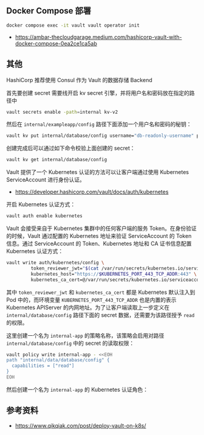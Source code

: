 ## Docker Compose 部署

```bash
docker compose exec -it vault vault operator init
```



- <https://ambar-thecloudgarage.medium.com/hashicorp-vault-with-docker-compose-0ea2ce1ca5ab>

## 其他

HashiCorp 推荐使用 Consul 作为 Vault 的数据存储 Backend

首先要创建 secret 需要线开启 kv secret 引擎，并将用户名和密码放在指定的路径中

```bash
vault secrets enable -path=internal kv-v2
```

然后在 `internal/exampleapp/config` 路径下面添加一个用户名和密码的秘钥：

```bash
vault kv put internal/database/config username="db-readonly-username" password="db-secret-password"
```

创建完成后可以通过如下命令校验上面创建的 secret：

```bash
vault kv get internal/database/config
```



Vault 提供了一个 Kubernetes 认证的方法可以让客户端通过使用 Kubernetes ServiceAccount 进行身份认证。

- <https://developer.hashicorp.com/vault/docs/auth/kubernetes>

开启 Kubernetes 认证方式：

```bash
vault auth enable kubernetes
```

Vault 会接受来自于 Kubernetes 集群中的任何客户端的服务 Token。在身份验证的时候，Vault 通过配置的 Kubernetes 地址来验证 ServiceAccount 的 Token 信息。通过 ServiceAccount 的 Token、Kubernetes 地址和 CA 证书信息配置 Kubernetes 认证方式：

```bash
vault write auth/kubernetes/config \
         token_reviewer_jwt="$(cat /var/run/secrets/kubernetes.io/serviceaccount/token)" \
         kubernetes_host="https://$KUBERNETES_PORT_443_TCP_ADDR:443" \
         kubernetes_ca_cert=@/var/run/secrets/kubernetes.io/serviceaccount/ca.crt
```

其中 `token_reviewer_jwt` 和 `kubernetes_ca_cert` 都是 Kubernetes 默认注入到 Pod 中的，而环境变量 `KUBERNETES_PORT_443_TCP_ADDR` 也是内置的表示 Kubernetes APIServer 的内网地址。为了让客户端读取上一步定义在 `internal/database/config` 路径下面的 secret 数据，还需要为该路径授予 `read` 的权限。

这里创建一个名为 `internal-app` 的策略名称，该策略会启用对路径 `internal/database/config` 中的 secret 的读取权限：

```bash
vault policy write internal-app - <<EOH
path "internal/data/database/config" {
  capabilities = ["read"]
}
EOH
```

然后创建一个名为 `internal-app` 的 Kubernetes 认证角色：

## 参考资料

- <https://www.qikqiak.com/post/deploy-vault-on-k8s/>

